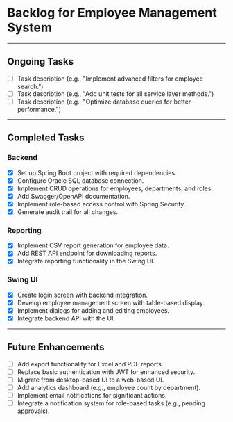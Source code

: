 # Backlog for Employee Management System

---

## Ongoing Tasks

- [ ] Task description (e.g., "Implement advanced filters for employee search.")
- [ ] Task description (e.g., "Add unit tests for all service layer methods.")
- [ ] Task description (e.g., "Optimize database queries for better performance.")

---

## Completed Tasks

### Backend
- [x] Set up Spring Boot project with required dependencies.
- [x] Configure Oracle SQL database connection.
- [x] Implement CRUD operations for employees, departments, and roles.
- [x] Add Swagger/OpenAPI documentation.
- [x] Implement role-based access control with Spring Security.
- [x] Generate audit trail for all changes.

### Reporting
- [x] Implement CSV report generation for employee data.
- [x] Add REST API endpoint for downloading reports.
- [x] Integrate reporting functionality in the Swing UI.

### Swing UI
- [x] Create login screen with backend integration.
- [x] Develop employee management screen with table-based display.
- [x] Implement dialogs for adding and editing employees.
- [x] Integrate backend API with the UI.

---

## Future Enhancements

- [ ] Add export functionality for Excel and PDF reports.
- [ ] Replace basic authentication with JWT for enhanced security.
- [ ] Migrate from desktop-based UI to a web-based UI.
- [ ] Add analytics dashboard (e.g., employee count by department).
- [ ] Implement email notifications for significant actions.
- [ ] Integrate a notification system for role-based tasks (e.g., pending approvals).